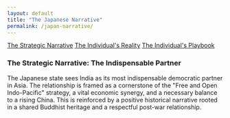```yaml
---
layout: default
title: "The Japanese Narrative"
permalink: /japan-narrative/
---
```


<div class="master-detail-container">
  <div class="master-pane">
    <a href="#strategic" class="master-link active">The Strategic Narrative</a>
    <a href="#reality" class="master-link">The Individual's Reality</a>
    <a href="#playbook" class="master-link">The Individual's Playbook</a>
  </div>
  <div class="detail-pane">
    <div id="strategic" class="detail-content">
      <h3>The Strategic Narrative: The Indispensable Partner</h3>
      <p>The Japanese state sees India as its most indispensable democratic partner in Asia. The relationship is framed as a cornerstone of the "Free and Open Indo-Pacific" strategy, a vital economic synergy, and a necessary balance to a rising China. This is reinforced by a positive historical narrative rooted in a shared Buddhist heritage and a respectful post-war relationship.</p>
    </div>
    <div id="reality" class="detail-content" style="display:none;">
      <h3>The Individual's Reality: The Respected Professional</h3>
      <p>The on-the-ground experience for an Indian in Japan is likely to be defined by a high degree of professionalism and politeness.</p>
      <ul>
        <li><strong>Deep Respect:</strong> You are highly likely to be treated with a level of respect and professionalism that is often absent in the West. There is a genuine admiration for India's history, its mathematical and scientific talent, and its modern economic rise.</li>
        <li><strong>Cultural Distance, Not Superiority:</strong> The primary "friction" is not one of condescension, but of cultural distance. Japanese society is formal, reserved, and has a very high bar for social integration. This should not be mistaken for unfriendliness, but understood as a different cultural operating system.</li>
        <li><strong>Absence of Social Problems:</strong> You are extremely unlikely to encounter the overt racism or stereotyping that can be an issue in other developed nations.</li>
      </ul>
    </div>
    <div id="playbook" class="detail-content" style="display:none;">
      <h3>The Individual's Playbook</h3>
      <ol>
        <li><strong>Assume Respect:</strong> Your default stance should be one of confident, professional equality.</li>
        <li><strong>Master Professionalism:</strong> The key to success in Japan is impeccable professionalism. Punctuality, reliability, and a focus on long-term trust-building are paramount.</li>
        <li><strong>Do Not Mistake Politeness for Friendship:</strong> Understand the cultural distance. Building deep personal relationships takes a significant amount of time and effort. The primary relationship is a professional one.</li>
        <li><strong>Acknowledge the Strategic Partnership:</strong> In business and professional settings, framing your work within the larger context of the India-Japan strategic partnership is a powerful way to signal shared purpose.</li>
      </ol>
    </div>
  </div>
</div>

<script>
  const links = document.querySelectorAll('.master-link');
  const contents = document.querySelectorAll('.detail-content');

  links.forEach(link => {
    link.addEventListener('click', function(e) {
      e.preventDefault();
      const targetId = this.getAttribute('href').substring(1);

      links.forEach(l => l.classList.remove('active'));
      this.classList.add('active');

      contents.forEach(content => {
        if (content.id === targetId) {
          content.style.display = 'block';
        } else {
          content.style.display = 'none';
        }
      });
    });
  });
</script>
